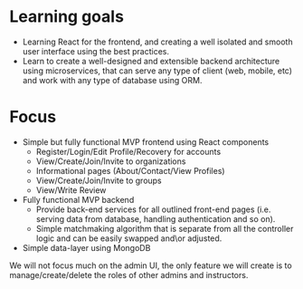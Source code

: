 # Learning goals

* Learning React for the frontend, and creating a well isolated and smooth user interface using the best practices.
* Learn to create a well-designed and extensible backend architecture using microservices, that can serve any type of client (web, mobile, etc) and work with any type of database using ORM.

# Focus
* Simple but fully functional MVP frontend using React components
    * Register/Login/Edit Profile/Recovery for accounts
    * View/Create/Join/Invite to organizations
    * Informational pages (About/Contact/View Profiles)
    * View/Create/Join/Invite to groups
    * View/Write Review
* Fully functional MVP backend
    * Provide back-end services for all outlined front-end pages (i.e. serving data from database, handling authentication and so on).
    * Simple matchmaking algorithm that is separate from all the controller logic and can be easily swapped and\or adjusted.
* Simple data-layer using MongoDB

We will not focus much on the admin UI, the only feature we will create is to manage/create/delete the roles of other admins and instructors.
